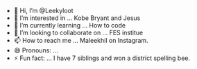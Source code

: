 - 👋 Hi, I’m @Leekyloot
- 👀 I’m interested in ... Kobe Bryant and Jesus
- 🌱 I’m currently learning ... How to code
- 💞️ I’m looking to collaborate on ... FES institue
- 📫 How to reach me ... Maleekhil on Instagram.
- 😄 Pronouns: ...
- ⚡ Fun fact: ... I  have 7 siblings and won a district spelling bee.

<!---
Leekyloot/Leekyloot is a ✨ special ✨ repository because its `README.md` (this file) appears on your GitHub profile.
You can click the Preview link to take a look at your changes.
--->
